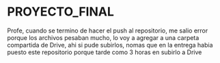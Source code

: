 # PROYECTO_FINAL
Profe, cuando se termino de hacer el push al repositorio, me salio error porque los archivos pesaban mucho, lo voy a agregar a una carpeta compartida de Drive, ahi si pude subirlos, nomas que en la entrega habia puesto este repositorio porque tarde como 3 horas en subirlo a Drive
